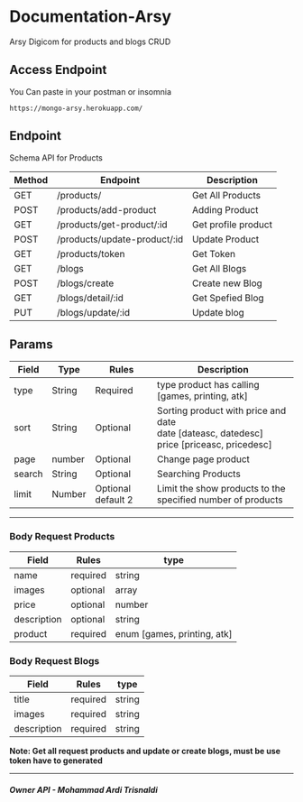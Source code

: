 # Documentation-Arsy

Arsy Digicom for products and blogs CRUD

## Access Endpoint

You Can paste in your postman or insomnia 
```
https://mongo-arsy.herokuapp.com/
```

## Endpoint

Schema API for Products

Method | Endpoint  | Description
---------|----------|---------
 GET | /products/ | Get All Products
 POST | /products/add-product | Adding Product
 GET | /products/get-product/:id | Get profile product
 POST | /products/update-product/:id | Update Product
 GET | /products/token | Get Token
 GET | /blogs | Get All Blogs
 POST | /blogs/create | Create new Blog
 GET | /blogs/detail/:id | Get Spefied Blog
 PUT | /blogs/update/:id | Update blog


## Params


| Field  | Type   | Rules    | Description                                                                                    |
|--------|--------|----------|------------------------------------------------------------------------------------------------|
| type   | String | Required | type product has calling [games, printing, atk]                                                |
| sort   | String | Optional | Sorting product with price and date<br>date [dateasc, datedesc]<br>price [priceasc, pricedesc] |
| page   | number | Optional | Change page product                                                                            |
| search | String | Optional | Searching Products                                                                             |
| limit | Number | Optional default 2 | Limit the show products to the specified number of products|


---

### Body Request Products

Field | Rules  | type
---------|----------|---------
 name | required | string
 images | optional | array
 price | optional | number
 description | optional | string
 product | required | enum [games, printing, atk]

### Body Request Blogs

Field | Rules  | type
---------|----------|---------
 title | required | string
 images | required | string
 description | required | string



**Note: Get all request products and update or create blogs, must be use token have to generated**

---

##### Owner API - Mohammad Ardi Trisnaldi

